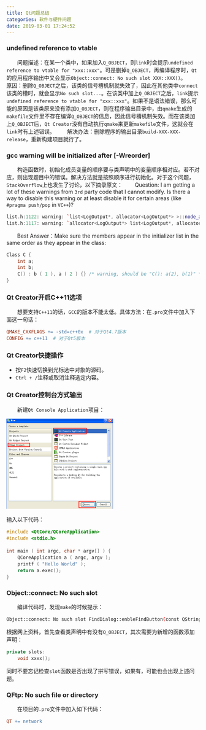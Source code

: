 ```yaml
---
title: Qt问题总结
categories: 软件与硬件问题
date: 2019-03-01 17:24:52
---
```

### undefined reference to vtable

&emsp;&emsp;问题描述：在某一个类中，如果加入`Q_OBJECT`，则`link`时会提示`undefined reference to vtable for "xxx::xxx"`。可是删掉`Q_OBJECT`，再编译程序时，`Qt`的应用程序输出中又会显示`Object::connect: No such slot XXX::XXX()`。<!--more-->
&emsp;&emsp;原因：删除`Q_OBJECT`之后，该类的信号槽机制就失效了，因此在其他类中`connect`该类的槽时，就会显示`No such slot...`。在该类中加上`Q_OBJECT`之后，`link`提示`undefined reference to vtable for "xxx::xxx"`。如果不是语法错误，那么可能的原因是该类原来没有添加`Q_OBJECT`，则在程序输出目录中，由`qmake`生成的`makefile`文件里不存在编译`Q_OBJECT`的信息，因此信号槽机制失效。而在该类加上`Q_OBJECT`后，`Qt Creator`没有自动执行`qmake`来更新`makefile`文件，这就会在`link`时有上述错误。
&emsp;&emsp;解决办法：删除程序的输出目录`build-XXX-XXX-release`，重新构建项目就行了。

### gcc warning will be initialized after [\-Wreorder]

&emsp;&emsp;构造函数时，初始化成员变量的顺序要与类声明中的变量顺序相对应。若不对应，则出现题目中的错误。解决方法就是按照顺序进行初始化。对于这个问题，`StackOverflow`上也发生了讨论，以下摘录原文：
&emsp;&emsp;Question: I am getting a lot of these warnings from `3rd` party code that I cannot modify. Is there a way to disable this warning or at least disable it for certain areas (like `#pragma push/pop` in `VC++`)?

``` cpp
list.h:1122: warning: `list<LogOutput*, allocator<LogOutput*> >::node_alloc_' will be initialized after
list.h:1117: warning: `allocator<LogOutput*> list<LogOutput*, allocator<LogOutput*> >::alloc_'
```

&emsp;&emsp;Best Answer：Make sure the members appear in the initializer list in the same order as they appear in the class:

``` cpp
Class C {
    int a;
    int b;
    C() : b ( 1 ), a ( 2 ) {} /* warning, should be "C(): a(2), b(1)" */
}
```

### Qt Creator开启C++11选项

&emsp;&emsp;想要支持`C++11`的话，`GCC`的版本不能太低。具体方法：在`.pro`文件中加入下面这一句话：

``` makefile
QMAKE_CXXFLAGS += -std=c++0x  # 对于Qt4.7版本
CONFIG += c++11  # 对于Qt5版本
```

### Qt Creator快捷操作

- 按`F2`快速切换到光标选中对象的源码。
- `Ctrl + /`注释或取消注释选定内容。

### Qt Creator控制台方式输出

&emsp;&emsp;新建`Qt Console Application`项目：

<img src="./Qt问题总结/1.png" height="235" width="278">

输入以下代码：

``` cpp
#include <QtCore/QCoreApplication>
#include <stdio.h>

int main ( int argc, char * argv[] ) {
    QCoreApplication a ( argc, argv );
    printf ( "Hello World" );
    return a.exec();
}
```

### Object::connect: No such slot

&emsp;&emsp;编译代码时，发现`make`的时候提示：

``` bash
Object::connect: No such slot FindDialog::enbleFindButton(const QString &) no such slot
```

根据网上资料，首先查看类声明中有没有`Q_OBJECT`，其次需要为新增的函数添加声明：

``` cpp
private slots:
    void xxxx();
```

同时不要忘记检查`slot`函数是否出现了拼写错误，如果有，可能也会出现上述问题。

### QFtp: No such file or directory

&emsp;&emsp;在项目的`.pro`文件中加入如下代码：

``` makefile
QT += network
```